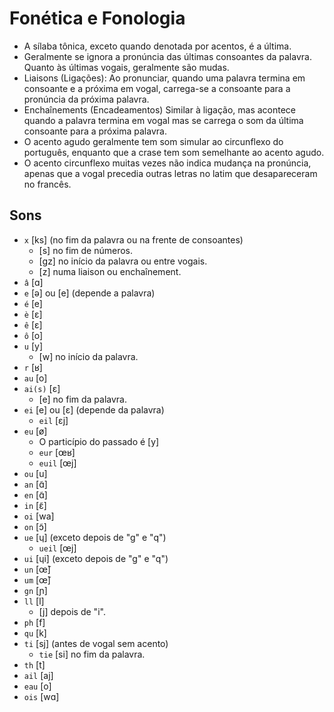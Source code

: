 # Fonética e Fonologia

-   A sílaba tônica, exceto quando denotada por acentos, é a última.
-   Geralmente se ignora a pronúncia das últimas consoantes da palavra. Quanto às últimas vogais, geralmente são mudas.
-   Liaisons (Ligações): Ao pronunciar, quando uma palavra termina em consoante e a próxima em vogal, carrega-se a consoante para a pronúncia da próxima palavra.
-   Enchaînements (Encadeamentos) Similar à ligação, mas acontece quando a palavra termina em vogal mas se carrega o som da última consoante para a próxima palavra.
-   O acento agudo geralmente tem som simular ao circunflexo do português, enquanto que a crase tem som semelhante ao acento agudo.
-   O acento circunflexo muitas vezes não indica mudança na pronúncia, apenas que a vogal precedia outras letras no latim que desapareceram no francês.

## Sons

-   `x` [ks] (no fim da palavra ou na frente de consoantes)
    -   [s] no fim de números.
    -   [gz] no início da palavra ou entre vogais.
    -   [z] numa liaison ou enchaînement.
-   `â` [ɑ]
-   `e` [ə] ou [e] (depende a palavra)
-   `é` [e]
-   `è` [ɛ]
-   `ê` [ɛ]
-   `ô` [o]
-   `u` [y]
    -   [w] no início da palavra.
-   `r` [ʁ]
-   `au` [o]
-   `ai(s)` [ɛ]
    -   [e] no fim da palavra.
-   `ei` [e] ou [ɛ] (depende da palavra)
    -   `eil` [ɛj]
-   `eu` [ø]
    -   O particípio do passado é [y]
    -   `eur` [œʁ]
    -   `euil` [œj]
-   `ou` [u]
-   `an` [ɑ̃]
-   `en` [ɑ̃]
-   `in` [ɛ̃]
-   `oi` [wa]
-   `on` [ɔ̃]
-   `ue` [ɥ] (exceto depois de "g" e "q")
    -   `ueil` [œj]
-   `ui` [ɥi] (exceto depois de "g" e "q")
-   `un` [œ̃]
-   `um` [œ̃]
-   `gn` [ɲ]
-   `ll` [l]
    -   [j] depois de "i".
-   `ph` [f]
-   `qu` [k]
-   `ti` [sj] (antes de vogal sem acento)
    -   `tie` [si] no fim da palavra.
-   `th` [t]
-   `ail` [aj]
-   `eau` [o]
-   `ois` [wɑ]
